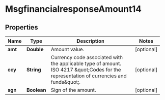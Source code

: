 

# MsgfinancialresponseAmount14

## Properties

Name | Type | Description | Notes
------------ | ------------- | ------------- | -------------
**amt** | **Double** | Amount value. |  [optional]
**ccy** | **String** | Currency code associated with the applicable type of amount.  ISO 4217 \&quot;Codes for the representation of currencies and funds\&quot;. |  [optional]
**sgn** | **Boolean** | Sign of the amount. |  [optional]



